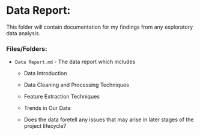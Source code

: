 # Data Report:

This folder will contain documentation for my findings from any exploratory data analysis.

### Files/Folders:

- `Data Report.md` - The data report which includes

  - Data Introduction

  - Data Cleaning and Processing Techniques

  - Feature Extraction Techniques

  - Trends in Our Data

  - Does the data foretell any issues that may arise in later stages of the project lifecycle?
